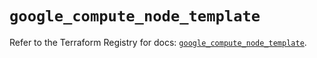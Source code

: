 # `google_compute_node_template`

Refer to the Terraform Registry for docs: [`google_compute_node_template`](https://registry.terraform.io/providers/hashicorp/google/6.15.0/docs/resources/compute_node_template).
